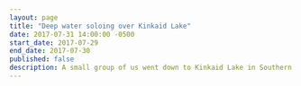 ```yaml
---
layout: page
title: "Deep water soloing over Kinkaid Lake"
date: 2017-07-31 14:00:00 -0500
start_date: 2017-07-29
end_date: 2017-07-30
published: false
description: A small group of us went down to Kinkaid Lake in Southern Illinois and did some deep water soloing. We rented a pontoon boat from the marina and enjoyed our time out on the water. There is an obvious cliff jumping section on lake where boats gathered for swimming near, climbing up, and jumping off the cliff. We camped in the Johnson Creek recreation area. This was a pretty nice campground.
---
```

